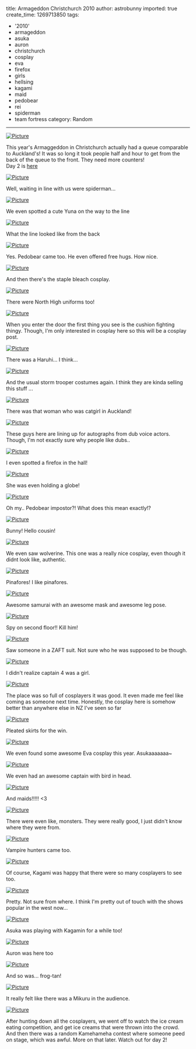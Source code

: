 title: Armageddon Christchurch 2010
author: astrobunny
imported: true
create_time: 1269713850
tags:
- '2010'
- armageddon
- asuka
- auron
- christchurch
- cosplay
- eva
- firefox
- girls
- hellsing
- kagami
- maid
- pedobear
- rei
- spiderman
- team fortress
category: Random
---
[![](wp-uploads/2010/03/wpid-sml_DSC_0798-500x332.jpg "Picture")](/images/wp-uploads/2010/03/wpid-sml_DSC_0798.jpg)

  

This year's Armaggeddon in Christchurch actually had a queue comparable to Auckland's! It was so long it took people half and hour to get from the back of the queue to the front. They need more counters!  
 Day 2 is [here](http://www.astrobunny.net/2010/03/28/armageddon-christchurch-2010-2/)  
<!--more-->  
  
 [![](wp-uploads/2010/03/wpid-sml_DSC_0795-500x752.jpg "Picture")](/images/wp-uploads/2010/03/wpid-sml_DSC_0795.jpg)

  

Well, waiting in line with us were spiderman...

  

[![](wp-uploads/2010/03/wpid-sml_DSC_0800-500x332.jpg "Picture")](/images/wp-uploads/2010/03/wpid-sml_DSC_0800.jpg)

  

We even spotted a cute Yuna on the way to the line

  

[![](wp-uploads/2010/03/wpid-sml_DSC_0803-500x332.jpg "Picture")](/images/wp-uploads/2010/03/wpid-sml_DSC_0803.jpg)

  

What the line looked like from the back

  

[![](wp-uploads/2010/03/wpid-sml_DSC_0804-500x752.jpg "Picture")](/images/wp-uploads/2010/03/wpid-sml_DSC_0804.jpg)

  

Yes. Pedobear came too. He even offered free hugs. How nice.

  

[![](wp-uploads/2010/03/wpid-sml_DSC_0805-500x752.jpg "Picture")](/images/wp-uploads/2010/03/wpid-sml_DSC_0805.jpg)

  

And then there's the staple bleach cosplay.

  

[![](wp-uploads/2010/03/wpid-sml_DSC_0809-500x332.jpg "Picture")](/images/wp-uploads/2010/03/wpid-sml_DSC_0809.jpg)

  

There were North High uniforms too!

  

[![](wp-uploads/2010/03/wpid-sml_DSC_0814-500x332.jpg "Picture")](/images/wp-uploads/2010/03/wpid-sml_DSC_0814.jpg)

  

When you enter the door the first thing you see is the cushion fighting thingy. Though, I'm only interested in cosplay here so this will be a cosplay post.

  

[![](wp-uploads/2010/03/wpid-sml_DSC_0816-500x752.jpg "Picture")](/images/wp-uploads/2010/03/wpid-sml_DSC_0816.jpg)

  

There was a Haruhi... I think...

  

[![](wp-uploads/2010/03/wpid-sml_DSC_0818-500x752.jpg "Picture")](/images/wp-uploads/2010/03/wpid-sml_DSC_0818.jpg)

  

And the usual storm trooper costumes again. I think they are kinda selling this stuff ...

  

[![](wp-uploads/2010/03/wpid-sml_DSC_0821-500x332.jpg "Picture")](/images/wp-uploads/2010/03/wpid-sml_DSC_0821.jpg)

  

There was that woman who was catgirl in Auckland!

  

[![](wp-uploads/2010/03/wpid-sml_DSC_0825-500x332.jpg "Picture")](/images/wp-uploads/2010/03/wpid-sml_DSC_0825.jpg)

  

These guys here are lining up for autographs from dub voice actors. Though, I'm not exactly sure why people like dubs..

  

[![](wp-uploads/2010/03/wpid-sml_DSC_0831-500x752.jpg "Picture")](/images/wp-uploads/2010/03/wpid-sml_DSC_0831.jpg)

  

I even spotted a firefox in the hall!

  

[![](wp-uploads/2010/03/wpid-sml_DSC_0830-500x752.jpg "Picture")](/images/wp-uploads/2010/03/wpid-sml_DSC_0830.jpg)

  

She was even holding a globe!

  

[![](wp-uploads/2010/03/wpid-sml_DSC_0832-500x752.jpg "Picture")](/images/wp-uploads/2010/03/wpid-sml_DSC_0832.jpg)

  

Oh my.. Pedobear impostor?! What does this mean exactly!?

  

[![](wp-uploads/2010/03/wpid-sml_DSC_0833-500x752.jpg "Picture")](/images/wp-uploads/2010/03/wpid-sml_DSC_0833.jpg)

  

Bunny! Hello cousin!

  

[![](wp-uploads/2010/03/wpid-sml_DSC_0836-500x752.jpg "Picture")](/images/wp-uploads/2010/03/wpid-sml_DSC_0836.jpg)

  

We even saw wolverine. This one was a really nice cosplay, even though it didnt look like, authentic.

  

[![](wp-uploads/2010/03/wpid-sml_DSC_0838-500x752.jpg "Picture")](/images/wp-uploads/2010/03/wpid-sml_DSC_0838.jpg)

  

Pinafores! I like pinafores.

  

[![](wp-uploads/2010/03/wpid-sml_DSC_0840-500x752.jpg "Picture")](/images/wp-uploads/2010/03/wpid-sml_DSC_0840.jpg)

  

Awesome samurai with an awesome mask and awesome leg pose.

  

[![](wp-uploads/2010/03/wpid-sml_DSC_0843-500x752.jpg "Picture")](/images/wp-uploads/2010/03/wpid-sml_DSC_0843.jpg)

  

Spy on second floor!! Kill him!

  

[![](wp-uploads/2010/03/wpid-sml_DSC_0869-500x752.jpg "Picture")](/images/wp-uploads/2010/03/wpid-sml_DSC_0869.jpg)

  

Saw someone in a ZAFT suit. Not sure who he was supposed to be though.

  

[![](wp-uploads/2010/03/wpid-sml_DSC_0872-500x752.jpg "Picture")](/images/wp-uploads/2010/03/wpid-sml_DSC_0872.jpg)

  

I didn't realize captain 4 was a girl.

  

[![](wp-uploads/2010/03/wpid-sml_DSC_0873-500x332.jpg "Picture")](/images/wp-uploads/2010/03/wpid-sml_DSC_0873.jpg)

  

The place was so full of cosplayers it was good. It even made me feel like coming as someone next time. Honestly, the cosplay here is somehow better than anywhere else in NZ I've seen so far

  

[![](wp-uploads/2010/03/wpid-sml_DSC_0875-500x752.jpg "Picture")](/images/wp-uploads/2010/03/wpid-sml_DSC_0875.jpg)

  

Pleated skirts for the win.

  

[![](wp-uploads/2010/03/wpid-sml_DSC_0881-500x752.jpg "Picture")](/images/wp-uploads/2010/03/wpid-sml_DSC_0881.jpg)

  

We even found some awesome Eva cosplay this year. Asukaaaaaaa~

  

[![](wp-uploads/2010/03/wpid-sml_DSC_0882-500x752.jpg "Picture")](/images/wp-uploads/2010/03/wpid-sml_DSC_0882.jpg)

  

We even had an awesome captain with bird in head.

  

[![](wp-uploads/2010/03/wpid-sml_DSC_0883-500x752.jpg "Picture")](/images/wp-uploads/2010/03/wpid-sml_DSC_0883.jpg)

  

And maids!!!!! \<3

  

[![](wp-uploads/2010/03/wpid-sml_DSC_0889-500x752.jpg "Picture")](/images/wp-uploads/2010/03/wpid-sml_DSC_0889.jpg)

  

There were even like, monsters. They were really good, I just didn't know where they were from.

  

[![](wp-uploads/2010/03/wpid-sml_DSC_0890-500x752.jpg "Picture")](/images/wp-uploads/2010/03/wpid-sml_DSC_0890.jpg)

  

Vampire hunters came too.

  

[![](wp-uploads/2010/03/wpid-sml_DSC_0897-500x332.jpg "Picture")](/images/wp-uploads/2010/03/wpid-sml_DSC_0897.jpg)

  

Of course, Kagami was happy that there were so many cosplayers to see too.

  

[![](wp-uploads/2010/03/wpid-sml_DSC_0901-500x752.jpg "Picture")](/images/wp-uploads/2010/03/wpid-sml_DSC_0901.jpg)

  

Pretty. Not sure from where. I think I'm pretty out of touch with the shows popular in the west now...

  

[![](wp-uploads/2010/03/wpid-sml_DSC_0902-500x332.jpg "Picture")](/images/wp-uploads/2010/03/wpid-sml_DSC_0902.jpg)

  

Asuka was playing with Kagamin for a while too!

  

[![](wp-uploads/2010/03/wpid-sml_DSC_0921-500x752.jpg "Picture")](/images/wp-uploads/2010/03/wpid-sml_DSC_0921.jpg)

  

Auron was here too

  

[![](wp-uploads/2010/03/wpid-sml_DSC_0932-500x752.jpg "Picture")](/images/wp-uploads/2010/03/wpid-sml_DSC_0932.jpg)

  

And so was... frog-tan!

  

[![](wp-uploads/2010/03/wpid-sml_DSC_0935-500x332.jpg "Picture")](/images/wp-uploads/2010/03/wpid-sml_DSC_0935.jpg)

  

It really felt like there was a Mikuru in the audience.

  

[![](wp-uploads/2010/03/wpid-sml_DSC_0928-500x332.jpg "Picture")](/images/wp-uploads/2010/03/wpid-sml_DSC_0928.jpg)

  

After hunting down all the cosplayers, we went off to watch the ice cream eating competition, and get ice creams that were thrown into the crowd. And then there was a random Kamehameha contest where someone peed on stage, which was awful. More on that later. Watch out for day 2!

  
